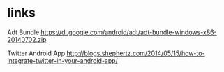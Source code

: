 # links

Adt Bundle
https://dl.google.com/android/adt/adt-bundle-windows-x86-20140702.zip

Twitter Android App
http://blogs.shephertz.com/2014/05/15/how-to-integrate-twitter-in-your-android-app/
